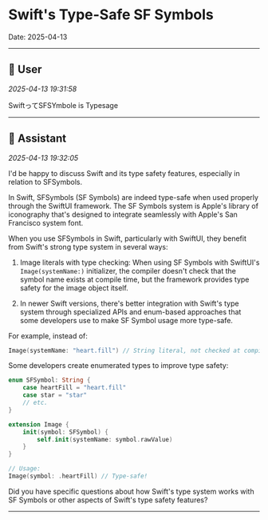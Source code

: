 # Swift's Type-Safe SF Symbols

Date: 2025-04-13

---

## 👤 User
*2025-04-13 19:31:58*

SwiftってSFSYmbole is Typesage

---

## 🤖 Assistant
*2025-04-13 19:32:05*

I'd be happy to discuss Swift and its type safety features, especially in relation to SFSymbols.

In Swift, SFSymbols (SF Symbols) are indeed type-safe when used properly through the SwiftUI framework. The SF Symbols system is Apple's library of iconography that's designed to integrate seamlessly with Apple's San Francisco system font.

When you use SFSymbols in Swift, particularly with SwiftUI, they benefit from Swift's strong type system in several ways:

1. Image literals with type checking: When using SF Symbols with SwiftUI's `Image(systemName:)` initializer, the compiler doesn't check that the symbol name exists at compile time, but the framework provides type safety for the image object itself.

2. In newer Swift versions, there's better integration with Swift's type system through specialized APIs and enum-based approaches that some developers use to make SF Symbol usage more type-safe.

For example, instead of:
```swift
Image(systemName: "heart.fill") // String literal, not checked at compile time
```

Some developers create enumerated types to improve type safety:
```swift
enum SFSymbol: String {
    case heartFill = "heart.fill"
    case star = "star"
    // etc.
}

extension Image {
    init(symbol: SFSymbol) {
        self.init(systemName: symbol.rawValue)
    }
}

// Usage:
Image(symbol: .heartFill) // Type-safe!
```

Did you have specific questions about how Swift's type system works with SF Symbols or other aspects of Swift's type safety features?

---
